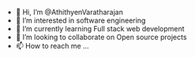- 👋 Hi, I’m @AthithyenVaratharajan
- 👀 I’m interested in software engineering
- 🌱 I’m currently learning Full stack web development
- 💞️ I’m looking to collaborate on Open source projects
- 📫 How to reach me ...

<!---
AthithyenVaratharajan/AthithyenVaratharajan is a ✨ special ✨ repository because its `README.md` (this file) appears on your GitHub profile.
You can click the Preview link to take a look at your changes.
--->
